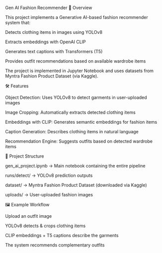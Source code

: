 Gen AI Fashion Recommender
📌 Overview

This project implements a Generative AI-based fashion recommender system that:

Detects clothing items in images using YOLOv8

Extracts embeddings with OpenAI CLIP

Generates text captions with Transformers (T5)

Provides outfit recommendations based on available wardrobe items

The project is implemented in Jupyter Notebook and uses datasets from Myntra Fashion Product Dataset (via Kaggle).

🛠 Features

Object Detection: Uses YOLOv8 to detect garments in user-uploaded images

Image Cropping: Automatically extracts detected clothing items

Embeddings with CLIP: Generates semantic embeddings for fashion items

Caption Generation: Describes clothing items in natural language

Recommendation Engine: Suggests outfits based on detected wardrobe items

📂 Project Structure

gen_ai_project.ipynb → Main notebook containing the entire pipeline

runs/detect/ → YOLOv8 prediction outputs

dataset/ → Myntra Fashion Product Dataset (downloaded via Kaggle)

uploads/ → User-uploaded fashion images

🖼 Example Workflow

Upload an outfit image

YOLOv8 detects & crops clothing items

CLIP embeddings + T5 captions describe the garments

The system recommends complementary outfits
